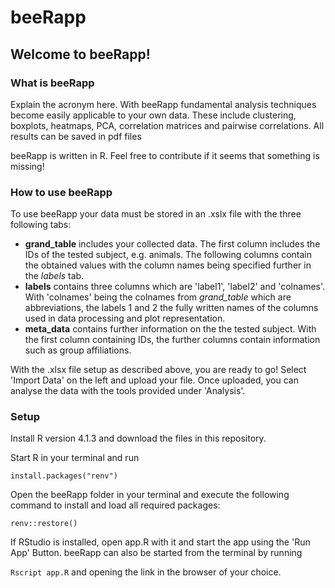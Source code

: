 # beeRapp
## Welcome to beeRapp! 
### What is beeRapp
Explain the acronym here. 
With beeRapp fundamental analysis techniques become easily applicable to your own data. 
These include clustering, boxplots, heatmaps, PCA, correlation matrices and pairwise correlations.
All results can be saved in pdf files


beeRapp is written in R. Feel free to contribute if it seems that something is missing!
 
### How to use beeRapp 
To use beeRapp your data must be stored in an .xslx file with the three following tabs:  
- __grand_table__ includes your collected data. The first column includes the IDs of the tested subject, e.g. animals. 
The following columns contain the obtained values with the column names being specified further in the _labels_ tab.
- __labels__ contains three columns which are 'label1', 'label2' and 'colnames'. 
With 'colnames' being the colnames from _grand_table_ which are abbreviations, the labels 1 and 2 the fully written names 
of the columns used in data processing and plot representation.
- __meta_data__ contains further information on the the tested subject. With the first column containing IDs, the further columns contain information such as group affiliations.
                         
With the .xlsx file setup as described above, you are ready to go! Select 'Import Data' on the left and upload your file. Once uploaded, you can analyse the data with the tools provided under 'Analysis'.

### Setup

Install R version 4.1.3 and download the files in this repository. 

Start R in your terminal and run

`
	install.packages("renv")
`

Open the beeRapp folder in your terminal and execute the following command to install and load all required packages:

`
	renv::restore()
`

If RStudio is installed, open app.R with it and start the app using the 'Run App' Button. 
beeRapp can also be started from the terminal by running  

`
	Rscript app.R
`
and opening the link in the browser of your choice. 